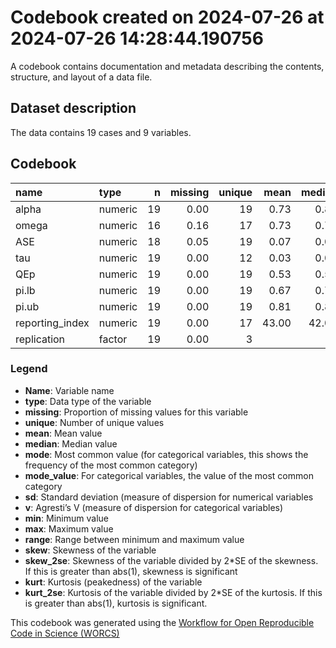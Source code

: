 Codebook created on 2024-07-26 at 2024-07-26 14:28:44.190756
================

A codebook contains documentation and metadata describing the contents,
structure, and layout of a data file.

## Dataset description

The data contains 19 cases and 9 variables.

## Codebook

| name            | type    |   n | missing | unique |  mean | median |  mode | mode_value |    sd |    v |   min |   max | range |  skew | skew_2se |  kurt | kurt_2se |
|:----------------|:--------|----:|--------:|-------:|------:|-------:|------:|:-----------|------:|-----:|------:|------:|------:|------:|---------:|------:|---------:|
| alpha           | numeric |  19 |    0.00 |     19 |  0.73 |   0.81 |  0.81 |            |  0.18 |      |  0.20 |  0.95 |  0.75 | -1.13 |    -1.08 |  0.92 |     0.45 |
| omega           | numeric |  16 |    0.16 |     17 |  0.73 |   0.78 |  0.78 |            |  0.19 |      |  0.20 |  0.95 |  0.75 | -1.20 |    -1.06 |  1.04 |     0.48 |
| ASE             | numeric |  18 |    0.05 |     19 |  0.07 |   0.06 |  0.06 |            |  0.03 |      |  0.01 |  0.14 |  0.13 |  0.51 |     0.47 | -0.66 |    -0.32 |
| tau             | numeric |  19 |    0.00 |     12 |  0.03 |   0.02 |  0.02 |            |  0.03 |      |  0.00 |  0.11 |  0.11 |  1.03 |     0.98 | -0.07 |    -0.03 |
| QEp             | numeric |  19 |    0.00 |     19 |  0.53 |   0.55 |  0.55 |            |  0.40 |      |  0.00 |  1.00 |  1.00 | -0.12 |    -0.11 | -1.73 |    -0.86 |
| pi.lb           | numeric |  19 |    0.00 |     19 |  0.67 |   0.78 |  0.78 |            |  0.25 |      | -0.01 |  0.94 |  0.96 | -1.12 |    -1.06 |  0.65 |     0.32 |
| pi.ub           | numeric |  19 |    0.00 |     19 |  0.81 |   0.85 |  0.85 |            |  0.13 |      |  0.43 |  0.96 |  0.53 | -1.25 |    -1.19 |  1.29 |     0.63 |
| reporting_index | numeric |  19 |    0.00 |     17 | 43.00 |  42.00 | 42.00 |            | 21.68 |      | 10.00 | 76.00 | 66.00 | -0.11 |    -0.10 | -1.42 |    -0.70 |
| replication     | factor  |  19 |    0.00 |      3 |       |        | 13.00 | No         |       | 0.43 |       |       |       |       |          |       |          |

### Legend

- **Name**: Variable name
- **type**: Data type of the variable
- **missing**: Proportion of missing values for this variable
- **unique**: Number of unique values
- **mean**: Mean value
- **median**: Median value
- **mode**: Most common value (for categorical variables, this shows the
  frequency of the most common category)
- **mode_value**: For categorical variables, the value of the most
  common category
- **sd**: Standard deviation (measure of dispersion for numerical
  variables
- **v**: Agresti’s V (measure of dispersion for categorical variables)
- **min**: Minimum value
- **max**: Maximum value
- **range**: Range between minimum and maximum value
- **skew**: Skewness of the variable
- **skew_2se**: Skewness of the variable divided by 2\*SE of the
  skewness. If this is greater than abs(1), skewness is significant
- **kurt**: Kurtosis (peakedness) of the variable
- **kurt_2se**: Kurtosis of the variable divided by 2\*SE of the
  kurtosis. If this is greater than abs(1), kurtosis is significant.

This codebook was generated using the [Workflow for Open Reproducible
Code in Science (WORCS)](https://osf.io/zcvbs/)
